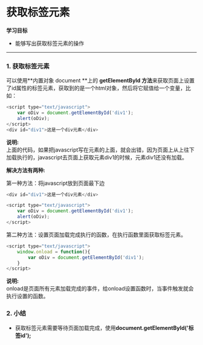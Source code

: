 # 获取标签元素

**学习目标**

* 能够写出获取标签元素的操作

---

### 1. 获取标签元素

可以使用**内置对象 document **上的 **getElementById 方法**来获取页面上设置了id属性的标签元素，获取到的是一个html对象，然后将它赋值给一个变量，比如：

```js
<script type="text/javascript">
    var oDiv = document.getElementById('div1');
    alert(oDiv);
</script>
<div id="div1">这是一个div元素</div>
```

**说明:**  
上面的代码，如果把javascript写在元素的上面，就会出错，因为页面上从上往下加载执行的，javascript去页面上获取元素div1的时候，元素div1还没有加载。

**解决方法有两种:**

第一种方法：将javascript放到页面最下边

```js
<div id="div1">这是一个div元素</div>

<script type="text/javascript">
    var oDiv = document.getElementById('div1');
    alert(oDiv);
</script>
```

第二种方法：设置页面加载完成执行的函数，在执行函数里面获取标签元素。

```js
<script type="text/javascript">
    window.onload = function(){
        var oDiv = document.getElementById('div1');
    }
</script>
```

**说明:**  
onload是页面所有元素加载完成的事件，给onload设置函数时，当事件触发就会执行设置的函数。

### 2. 小结

* 获取标签元素需要等待页面加载完成，使用**document.getElementById('标签id');**


